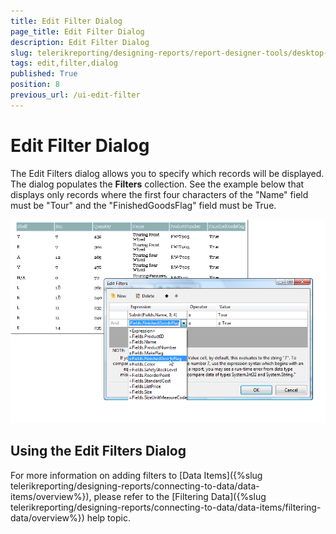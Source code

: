 ```yaml
---
title: Edit Filter Dialog
page_title: Edit Filter Dialog 
description: Edit Filter Dialog
slug: telerikreporting/designing-reports/report-designer-tools/desktop-designers/tools/edit-filter-dialog
tags: edit,filter,dialog
published: True
position: 8
previous_url: /ui-edit-filter
---
```


# Edit Filter Dialog

The Edit Filters dialog allows you to specify which records will be displayed. The dialog populates the __Filters__ collection. See the example below that displays only records where the first four characters of the "Name" field must be "Tour" and the "FinishedGoodsFlag" field must be True.  

  ![](images/UI018.png)

## Using the Edit Filters Dialog

For more information on adding filters to [Data Items]({%slug telerikreporting/designing-reports/connecting-to-data/data-items/overview%}), please refer to the [Filtering Data]({%slug telerikreporting/designing-reports/connecting-to-data/data-items/filtering-data/overview%}) help topic.
